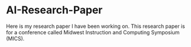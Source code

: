 # AI-Research-Paper
Here is my research paper I have been working on. This research paper is for a conference called Midwest Instruction and Computing Symposium (MICS).  
